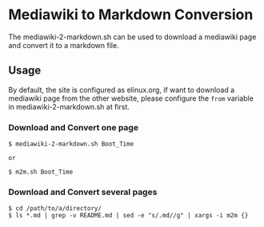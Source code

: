 
# Mediawiki to Markdown Conversion

The mediawiki-2-markdown.sh can be used to download a mediawiki page and
convert it to a markdown file.

## Usage

By default, the site is configured as elinux.org, if want to download a
mediawiki page from the other website, please configure the `from` variable in
mediawiki-2-markdown.sh at first.

### Download and Convert one page

    $ mediawiki-2-markdown.sh Boot_Time

    or

    $ m2m.sh Boot_Time

### Download and Convert several pages

    $ cd /path/to/a/directory/
    $ ls *.md | grep -v README.md | sed -e "s/.md//g" | xargs -i m2m {}
